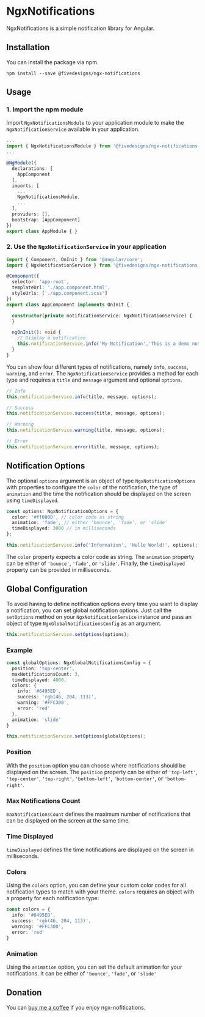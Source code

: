 # NgxNotifications

NgxNotifications is a simple notification library for Angular.

## Installation

You can install the package via npm.

```shell
npm install --save @fivedesigns/ngx-notifications
```
## Usage

### 1. Import the npm module

Import `NgxNotificationsModule` to your application module to make the `NgxNotificationService` available in your application.

```typescript
...
import { NgxNotificationsModule } from '@fivedesigns/ngx-notifications';
...

@NgModule({
  declarations: [
    AppComponent
  ],
  imports: [
    ...
    NgxNotificationsModule,
    ...
  ],
  providers: [],
  bootstrap: [AppComponent]
})
export class AppModule { }
```

### 2. Use the `NgxNotificationService` in your application



```typescript
import { Component, OnInit } from '@angular/core';
import { NgxNotificationService } from '@fivedesigns/ngx-notifications';

@Component({
  selector: 'app-root',
  templateUrl: './app.component.html',
  styleUrls: ['./app.component.scss']
})
export class AppComponent implements OnInit {

  constructor(private notificationService: NgxNotificationService) {
  }

  ngOnInit(): void {
    // Display a notification
    this.notificationService.info('My Notification','This is a demo notification.');
  }
}
```

You can show four different types of notifications, namely `info`, `success`, `warning`, and `error`. The `NgxNotificationService` provides a method for each type and requires a `title` and `message` argument and optional `options`.


```typescript
// Info
this.notificationService.info(title, message, options);

// Success
this.notificationService.success(title, message, options);

// Warning
this.notificationService.warning(title, message, options);

// Error
this.notificationService.error(title, message, options);
```

## Notification Options
The optional `options` argument is an object of type `NgxNotificationOptions` with properties to configure the `color` of the notification, the type of `animation` and the time the notification should be displayed on the screen using `timeDisplayed`.

```typescript
const options: NgxNotificationOptions = {
  color: '#ff0000', // color code as string
  animation: 'fade', // either 'bounce', 'fade', or 'slide'
  timeDisplayed: 3000 // in milliseconds
};

this.notificationService.info('Information', 'Hello World!', options);
```

The `color` property expects a color code as string. The `animation` property can be either of `'bounce'`, `'fade'`, or `'slide'`. Finally, the `timeDisplayed` property can be provided in milliseconds.

## Global Configuration

To avoid having to define notification options every time you want to display a notification, you can set global notification options. Just call the `setOptions` method on your `NgxNotificationService` instance and pass an object of type `NgxGlobalNotificationsConfig` as an argument.

```typescript
this.notificationService.setOptions(options);
```

### Example
```typescript
const globalOptions: NgxGlobalNotificationsConfig = {
  position: 'top-center',
  maxNotificationsCount: 3,
  timeDisplayed: 4000,
  colors: {
    info: '#6495ED',
    success: 'rgb(46, 204, 113)',
    warning: '#FFC300',
    error: 'red'
  },
  animation: 'slide'
}

this.notificationService.setOptions(globalOptions);
```
### Position

With the `position` option you can choose where notifications should be displayed on the screen. The `position` property can be either of `'top-left'`, `'top-center'`, `'top-right'`, `'bottom-left'`, `'bottom-center'`, or `'bottom-right'`.

### Max Notifications Count

`maxNotificationsCount` defines the maximum number of notifications that can be displayed on the screen at the same time.

### Time Displayed

`timeDisplayed` defines the time notifications are displayed on the screen in milliseconds.

### Colors

Using the `colors` option, you can define your custom color codes for all notification types to match with your theme. `colors` requires an object with a property for each notification type:

```typescript
const colors = {
  info: '#6495ED',
  success: 'rgb(46, 204, 113)',
  warning: '#FFC300',
  error: 'red'
}
```

### Animation

Using the `animation` option, you can set the default animation for your notifications. It can be either of `'bounce'`, `'fade'`, or `'slide'`

## Donation

You can <a href="https://buymeacoffee.com/s9QBui6alO">buy me a coffee</a> if you enjoy ngx-nofitications.